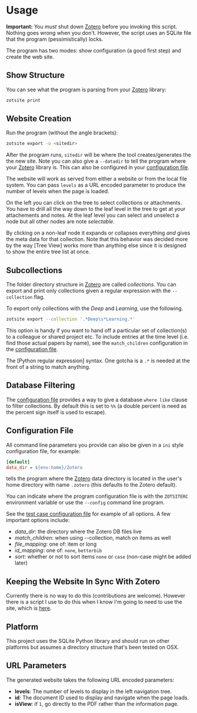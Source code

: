 # Usage

**Important:** You _must_ shut down [Zotero] before you invoking this script.
Nothing goes wrong when you don't.  However, the script uses an SQLite file
that the program (pessimistically) locks.

The program has two modes: show configuration (a good first step) and create
the web site.


## Show Structure

You can see what the program is parsing from your [Zotero] library:

```bash
zotsite print
```


## Website Creation

Run the program (without the angle brackets):

```bash
zotsite export -o <sitedir>
```

After the program runs, `sitedir` will be where the tool creates/generates the
the new site.  Note you can also give a `--datadir` to tell the program where
your [Zotero] library is.  This can also be configured in
your [configuration file](#configuration-file).

The website will work as served from either a website or from the local file
system.  You can pass `levels` as a URL encoded parameter to produce the number
of levels when the page is loaded.

On the left you can click on the tree to select collections or attachments.
You have to drill all the way down to the leaf level in the tree to get at your
attachements and notes.  At the leaf level you can select and unselect a node
but all other nodes are note *selectable*.

By clicking on a non-leaf node it expands or collapses everything *and* gives
the meta data for that collection.  Note that this behavior was decided more by
the way [Tree View] works more than anything else since it is designed to show
the entire tree list at once.


## Subcollections

The folder directory structure in [Zotero] are called *collections*.  You can
export and print only collections given a regular expression with the
`--collection` flag.

To export only collections with the *Deep* and *Learning*, use the following.
```bash
zotsite export --collection '.*Deep\s*Learning.*'
```

This option is handy if you want to hand off a particular set of collection(s)
to a colleague or shared project etc.  To include entries at the time level
(i.e. find those actual papers by name), see the `match_children` configuration
in the [configuration file].

The [Python regular expression] syntax.  One gotcha is a `.*` is needed at the
front of a string to match anything.


## Database Filtering

The [configuration file] provides a way to give a database `where like` clause
to filter collections.  By default this is set to `%%` (a double percent is
need as the percent sign itself is used to escape).


## Configuration File

All command line parameters you provide can also be given in a `ini` style
configuration file, for example:

```ini
[default]
data_dir = ${env:home}/Zotero
```

tells the program where the [Zotero] data directory is located in the user's
home directory with name `.zotero` (this defaults to the Zotero default).

You can indicate where the program configuration file is with the `ZOTSITERC`
environment variable or use the `--config` command line program.

See the [test case configuration file] for example of all options.  A few
important options include:

* *data_dir*: the directory where the Zotero DB files live
* *match_children*: when using --collection, match on items as well
* *file_mapping*: one of: item or long
* *id_mapping*: one of: `none`, `betterbib`
* *sort*: whether or not to sort items `none` or `case` (non-case might be
  added later)


## Keeping the Website In Sync With Zotero

Currently there is no way to do this (contributions are welcome).  However
there is a script I use to do this when I know I'm going to need to use the
site, which is [here](src/sh/zotsync.sh).


## Platform

This project uses the SQLite Python library and should run on other platforms
but assumes a directory structure that's been tested on OSX.


## URL Parameters

The generated website takes the following URL encoded parameters:

* **levels**: The number of levels to display in the left navigation tree.
* **id**: The document ID used to display and navigate when the page loads.
* **isView**: if `1`, go directly to the PDF rather than the information page.


<!-- links -->
[configuration file]: #configuration-file
[Zotero]: https://www.zotero.org
[configuration file]: #configuration-file
[test case configuration file]: ../test-resources/zotsite.conf
